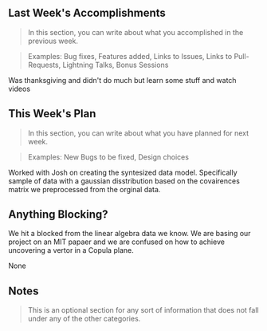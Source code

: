 ## Last Week's Accomplishments

> In this section, you can write about what you accomplished in the previous week.

> Examples:
> Bug fixes, Features added, Links to Issues, Links to Pull-Requests, Lightning Talks, Bonus Sessions

Was thanksgiving and didn't do much but learn some stuff and watch videos

## This Week's Plan

> In this section, you can write about what you have planned for next week.

> Examples: New Bugs to be fixed, Design choices

Worked with Josh on creating the syntesized data model. Specifically sample of data with a gaussian disstribution based on the covairences matrix we preprocessed from the orginal data. 

## Anything Blocking?

We hit a blocked from the linear algebra data we know. We are basing our project on an MIT papaer and we are confused on how to achieve uncovering a vertor in a Copula plane.

None
## Notes

> This is an optional section for any sort of information that does not fall under any of the other categories.
